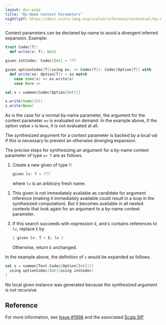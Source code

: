 ```yaml
---
layout: doc-page
title: "By-Name Context Parameters"
nightlyOf: https://docs.scala-lang.org/scala3/reference/contextual/by-name-context-parameters.html
---
```


Context parameters can be declared by-name to avoid a divergent inferred expansion. Example:

```scala
trait Codec[T]:
  def write(x: T): Unit

given intCodec: Codec[Int] = ???

given optionCodec[T](using ev: => Codec[T]): Codec[Option[T]] with
  def write(xo: Option[T]) = xo match
    case Some(x) => ev.write(x)
    case None =>

val s = summon[Codec[Option[Int]]]

s.write(Some(33))
s.write(None)
```
As is the case for a normal by-name parameter, the argument for the context parameter `ev`
is evaluated on demand. In the example above, if the option value `x` is `None`, it is
not evaluated at all.

The synthesized argument for a context parameter is backed by a local val
if this is necessary to prevent an otherwise diverging expansion.

The precise steps for synthesizing an argument for a by-name context parameter of type `=> T` are as follows.

 1. Create a new given of type `T`:

    ```scala
    given lv: T = ???
    ```

    where `lv` is an arbitrary fresh name.

 1. This given is not immediately available as candidate for argument inference (making it immediately available could result in a loop in the synthesized computation). But it becomes available in all nested contexts that look again for an argument to a by-name context parameter.

 1. If this search succeeds with expression `E`, and `E` contains references to `lv`, replace `E` by

    ```scala
    { given lv: T = E; lv }
    ```

    Otherwise, return `E` unchanged.

In the example above, the definition of `s` would be expanded as follows.

```scala
val s = summon[Test.Codec[Option[Int]]](
  using optionCodec[Int](using intCodec)
)
```

No local given instance was generated because the synthesized argument is not recursive.

## Reference

For more information, see [Issue #1998](https://github.com/scala/scala3/issues/1998)
and the associated [Scala SIP](https://docs.scala-lang.org/sips/byname-implicits.html).
